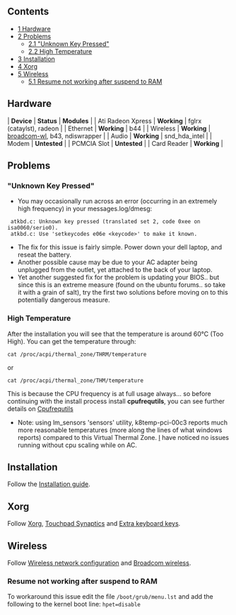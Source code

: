 ## Contents

*   [1 Hardware](#Hardware)
*   [2 Problems](#Problems)
    *   [2.1 "Unknown Key Pressed"](#.22Unknown_Key_Pressed.22)
    *   [2.2 High Temperature](#High_Temperature)
*   [3 Installation](#Installation)
*   [4 Xorg](#Xorg)
*   [5 Wireless](#Wireless)
    *   [5.1 Resume not working after suspend to RAM](#Resume_not_working_after_suspend_to_RAM)

## Hardware

| **Device** | **Status** | **Modules** |
| Ati Radeon Xpress | **Working** | fglrx (cataylst), radeon |
| Ethernet | **Working** | b44 |
| Wireless | **Working** | [broadcom-wl](https://aur.archlinux.org/packages/broadcom-wl/), b43, ndiswrapper |
| Audio | **Working** | snd_hda_intel |
| Modem | **Untested** |
| PCMCIA Slot | **Untested** |
| Card Reader | **Working** |

## Problems

### "Unknown Key Pressed"

*   You may occasionally run across an error (occurring in an extremely high frequency) in your messages.log/dmesg:

```
 atkbd.c: Unknown key pressed (translated set 2, code 0xee on isa0060/serio0).
 atkbd.c: Use 'setkeycodes e06e <keycode>' to make it known.

```

*   The fix for this issue is fairly simple. Power down your dell laptop, and reseat the battery.
*   Another possible cause may be due to your AC adapter being unplugged from the outlet, yet attached to the back of your laptop.
*   Yet another suggested fix for the problem is updating your BIOS.. but since this is an extreme measure (found on the ubuntu forums.. so take it with a grain of salt), try the first two solutions before moving on to this potentially dangerous measure.

### High Temperature

After the installation you will see that the temperature is around 60°C (Too High). You can get the temperature through:

```
cat /proc/acpi/thermal_zone/THRM/temperature

```

or

```
cat /proc/acpi/thermal_zone/THM/temperature

```

This is because the CPU frequency is at full usage always... so before continuing with the install process install **cpufrequtils**, you can see further details on [Cpufrequtils](/index.php/Cpufrequtils "Cpufrequtils")

*   Note: using lm_sensors 'sensors' utility, k8temp-pci-00c3 reports much more reasonable temperatures (more along the lines of what windows reports) compared to this Virtual Thermal Zone. [I](/index.php?title=User:Igneous&action=edit&redlink=1 "User:Igneous (page does not exist)") have noticed no issues running without cpu scaling while on AC.

## Installation

Follow the [Installation guide](/index.php/Installation_guide "Installation guide").

## Xorg

Follow [Xorg](/index.php/Xorg "Xorg"), [Touchpad Synaptics](/index.php/Touchpad_Synaptics "Touchpad Synaptics") and [Extra keyboard keys](/index.php/Extra_keyboard_keys "Extra keyboard keys").

## Wireless

Follow [Wireless network configuration](/index.php/Wireless_network_configuration "Wireless network configuration") and [Broadcom wireless](/index.php/Broadcom_wireless "Broadcom wireless").

### Resume not working after suspend to RAM

To workaround this issue edit the file `/boot/grub/menu.lst` and add the following to the kernel boot line: `hpet=disable`